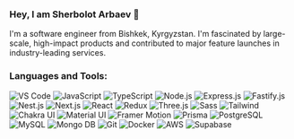 ### Hey, I am Sherbolot Arbaev 👋

I'm a software engineer from Bishkek, Kyrgyzstan. I'm fascinated by large-scale, high-impact products and contributed to major feature launches in industry-leading services.


### Languages and Tools:
![VS Code](https://img.shields.io/badge/-VSㅤCode-161b22?style=for-the-badge&logo=VisualStudioCode&logoColor=fafafa)
![JavaScript](https://img.shields.io/badge/-JavaScript-161b22?style=for-the-badge&logo=JavaScript&logoColor=fafafa)
![TypeScript](https://img.shields.io/badge/-TypeScript-161b22?style=for-the-badge&logo=TypeScript&logoColor=fafafa)
![Node.js](https://img.shields.io/badge/-Node.js-161b22?style=for-the-badge&logo=Node.js&logoColor=fafafa)
![Express.js](https://img.shields.io/badge/-Express.js-161b22?style=for-the-badge&logo=Express&logoColor=fafafa)
![Fastify.js](https://img.shields.io/badge/-Fastify.js-161b22?style=for-the-badge&logo=Fastify&logoColor=fafafa)
![Nest.js](https://img.shields.io/badge/-Nest.js-161b22?style=for-the-badge&logo=NestJS&logoColor=fafafa)
![Next.js](https://img.shields.io/badge/-Next.js-161b22?style=for-the-badge&logo=Next.js&logoColor=fafafa)
![React](https://img.shields.io/badge/-React-161b22?style=for-the-badge&logo=React&logoColor=fafafa)
![Redux](https://img.shields.io/badge/-Redux-161b22?style=for-the-badge&logo=Redux&logoColor=fafafa)
![Three.js](https://img.shields.io/badge/-Three.js-161b22?style=for-the-badge&logo=Three.js&logoColor=fafafa)
![Sass](https://img.shields.io/badge/-Sass-161b22?style=for-the-badge&logo=Sass&logoColor=fafafa)
![Tailwind](https://img.shields.io/badge/-Tailwind-161b22?style=for-the-badge&logo=Tailwind%20CSS&logoColor=fafafa)
![Chakra UI](https://img.shields.io/badge/-Chakra%20UI-161b22?style=for-the-badge&logo=Chakra%20UI&logoColor=fafafa)
![Material UI](https://img.shields.io/badge/-Material%20UI-161b22?style=for-the-badge&logo=Material-UI&logoColor=fafafa)
![Framer Motion](https://img.shields.io/badge/-Framer%20Motion-161b22?style=for-the-badge&logo=Framer&logoColor=fafafa)
![Prisma](https://img.shields.io/badge/-Prisma-161b22?style=for-the-badge&logo=Prisma&logoColor=fafafa)
![PostgreSQL](https://img.shields.io/badge/-PostgreSQL-161b22?style=for-the-badge&logo=PostgreSQL&logoColor=fafafa)
![MySQL](https://img.shields.io/badge/-MySQL-161b22?style=for-the-badge&logo=MySQL&logoColor=fafafa)
![Mongo DB](https://img.shields.io/badge/-Mongo%20DB-161b22?style=for-the-badge&logo=MongoDB&logoColor=fafafa)
![Git](https://img.shields.io/badge/-Git-161b22?style=for-the-badge&logo=Git&logoColor=fafafa)
![Docker](https://img.shields.io/badge/-Docker-161b22?style=for-the-badge&logo=Docker&logoColor=fafafa)
![AWS](https://img.shields.io/badge/-AWS-161b22?style=for-the-badge&logo=Amazon%20AWS&logoColor=fafafa)
![Supabase](https://img.shields.io/badge/-Supabase-161b22?style=for-the-badge&logo=Supabase&logoColor=fafafa)



<!-- ### Follow Me:
[![Instagram](https://img.shields.io/badge/-Instagram-fff?style=for-the-badge&logo=instagram&logoColor=000)](https://www.instagram.com/thearbaev/)
[![YouTube](https://img.shields.io/badge/-YouTube-fff?style=for-the-badge&logo=YouTube&logoColor=000)](https://www.youtube.com/@arbaevsherbolot)
[![YouTube](https://img.shields.io/badge/-Twitter-fff?style=for-the-badge&logo=Twitter&logoColor=000)](https://twitter.com/arbaevsherbolot)
### My stats:
[![Anurag's GitHub stats](https://github-readme-stats.vercel.app/api?username=anuraghazra&show_icons=true&theme=dark)](https://github.com/anuraghazra/github-readme-stats) 

[![Top Langs](https://github-readme-stats.vercel.app/api/top-langs/?username=anuraghazra&layout=compact&theme=dark)](https://github.com/anuraghazra/github-readme-stats)

 -->
